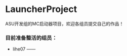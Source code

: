 # LauncherProject
ASU开发组的MC启动器项目，欢迎各组员提交自己的作品！

### 目前准备整活的组员：

- lihe07 —— 

  [vLauncher]: vLauncher	"lihe07的vLauncher!"

